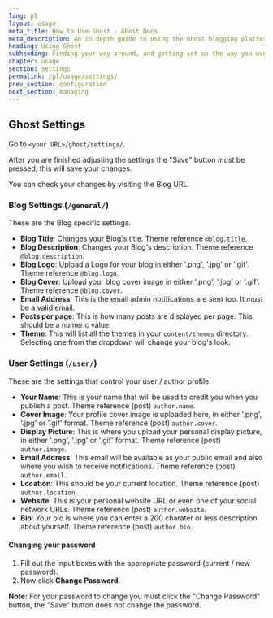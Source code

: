 ```yaml
---
lang: pl
layout: usage
meta_title: How to Use Ghost - Ghost Docs
meta_description: An in depth guide to using the Ghost blogging platform. Got Ghost but not sure how to get going? Start here!
heading: Using Ghost
subheading: Finding your way around, and getting set up the way you want
chapter: usage
section: settings
permalink: /pl/usage/settings/
prev_section: configuration
next_section: managing
---
```


##  Ghost Settings <a id="settings"></a>

Go to <code class="path">&lt;your URL&gt;/ghost/settings/</code>.

After you are finished adjusting the settings the "Save" button *must* be pressed, this will save your changes.

You can check your changes by visiting the Blog URL.

### Blog Settings (<code class="path">/general/</code>)

These are the Blog specific settings.

*   **Blog Title**: Changes your Blog's title. Theme reference `@blog.title`.
*   **Blog Description**: Changes your Blog's description. Theme reference `@blog.description`.
*   **Blog Logo**: Upload a Logo for your blog in either '.png', '.jpg' or '.gif'. Theme reference `@blog.logo`.
*   **Blog Cover**: Upload your blog cover image in either '.png', '.jpg' or '.gif'. Theme reference `@blog.cover`.
*   **Email Address**: This is the email admin notifications are sent too. It *must* be a valid email.
*   **Posts per page**: This is how many posts are displayed per page. This should be a numeric value.
*   **Theme**: This will list all the themes in your <code class="path">content/themes</code> directory. Selecting one from the dropdown will change your blog's look.

### User Settings (<code class="path">/user/</code>)

These are the settings that control your user / author profile.

*   **Your Name**: This is your name that will be used to credit you when you publish a post. Theme reference (post) `author.name`.
*   **Cover Image**: Your profile cover image is uploaded here, in either '.png', '.jpg' or '.gif' format. Theme reference (post) `author.cover`.
*   **Display Picture**: This is where you upload your personal display picture, in either '.png', '.jpg' or '.gif' format. Theme reference (post) `author.image`.
*   **Email Address**: This email will be available as your public email and also where you wish to receive notifications. Theme reference (post) `author.email`.
*   **Location**: This should be your current location. Theme reference (post) `author.location`.
*   **Website**: This is your personal website URL or even one of your social network URLs. Theme reference (post) `author.website`.
*   **Bio**: Your bio is where you can enter a 200 charater or less description about yourself. Theme reference (post) `author.bio`.

#### Changing your password

1.  Fill out the input boxes with the appropriate password (current / new password).
2.  Now click **Change Password**.
<p class="note">
    <strong>Note:</strong> For your password to change you must click the "Change Password" button, the "Save" button does not change the password.
</p>

